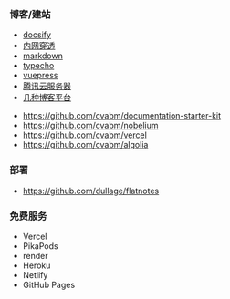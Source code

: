 ### 博客/建站
* [docsify](/notes/website/docsify.md) <!--注意这里是相对路径-->
* [内网穿透](/notes/website/nat.md)
* [markdown](/notes/website/md.md)
* [typecho](/notes/website/typecho.md)
* [vuepress](/notes/website/vuepress.md)
* [腾讯云服务器](/notes/website/腾讯云服务器.md)
* [几种博客平台](/notes/website/几种博客平台.md)


- https://github.com/cvabm/documentation-starter-kit
- https://github.com/cvabm/nobelium
- https://github.com/cvabm/vercel
- https://github.com/cvabm/algolia

### 部署
- https://github.com/dullage/flatnotes

### 免费服务
- Vercel
- PikaPods
- render
- Heroku
- Netlify
- GitHub Pages
